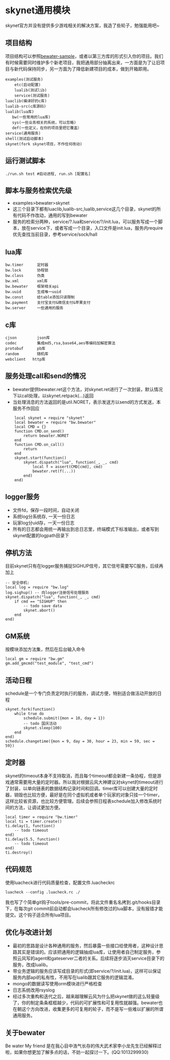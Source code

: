 # skynet通用模块
skynet官方并没有提供多少游戏相关的解决方案，我造了些轮子，勉强能用吧~

## 项目结构
项目结构可以参照[bewater-sample](https://github.com/zhandouxiaojiji/bewater-sample)，或者以第三方库的形式引入你的项目。我们有时候需要同时维护多个新老项目，我把通用部分抽离出来，一方面是为了让旧项目与新代码保持同步，另一方面为了降低新建项目的成本，做到开箱即用。
```
examples(测试服务)
    etc(启动配置)
    lualib(测试lib)
    service(测试服务)
luaclib(编译好的c库)
lualib-src(c库源码)
lualib(lua库)
   bw(一些常用的lua库)
   sys(一些业务相关的系统，可以忽略)
   def(一些定义，在你的项目里把它覆盖）
service(通用服务)
shell(测试启动脚本)
skynet(fork skynet项目，不作任何改动)
```
## 运行测试脚本
```
./run.sh test #启动进程, run.sh [配置名]
```
## 脚本与服务检索优先级
+ examples>bewater>skynet
+ 这三个目录下都有luaclib,lualib-src,lualib,service这几个目录，skynet的所有代码不作改动，通用的写到bewater
+ 服务的检索分两种，service/?.lua和service/?/init.lua，可以服务写成一个脚本，放在service下，或者写成一个目录，入口文件是init.lua，服务内require优先查找当前目录，参考service/sock/hall

## lua库
```
bw.timer      定时器
bw.lock       协程锁
bw.class      伪类
bw.xml        xml库
bw.bewater    框架相关api
bw.uuid       生成唯一uuid
bw.const      给table添加只读限制
bw.payment    支付宝支付&微信支付&苹果支付
bw.server     一些通用的服务
```

## c库
```
cjson 		  json库
codec 		  集成md5,rsa,base64,aes等编码加解密算法
protobuf 	  pb库
random 		  随机库
webclient 	http库
```

## 服务处理call和send的情况
+ bewater提供bewater.ret这个方法，对skynet.ret进行了一次封装，默认情况下以call处理，以skynet.retpack(...)返回
+ 当处理消息的方法返回的是util.NORET，表示发送方以send的方式发送，本服务不作回应
```
    local skynet = require "skynet"
    local bewater = require "bw.bewater"
    local CMD = {}
    function CMD.on_send()
        return bewater.NORET
    end
    function CMD.on_call()
        return
    end
    skynet.start(function()
        skynet.dispatch("lua", function(_, _, cmd)
            local f = assert(CMD[cmd], cmd)
            bewater.ret(f(...))
        end)
    end)
```

## logger服务
+ 文件fd，保存一段时间，自动关闭
+ 系统log分系统存, 一天一份日志
+ 玩家log分uid存，一天一份日志
+ 所有的日志都会用统一再输出到总日志里，终端模式下标准输出，或者写到skynet配置的logpath目录下

## 停机方法
目前skynet只有在logger服务捕捉SIGHUP信号，其它信号需要写C服务，后续再加上

```
-- 安全停机:
local log = require "bw.log"
log.sighup() -- 向logger注册信号处理服务
skynet.dispatch("lua", function(_, _, cmd)
    if cmd == "SIGHUP" then
    	-- todo save data
        skynet.abort()
    end
end)
```
## GM系统
按模块添加方法集，然后在后台输入命令
```
local gm = require "bw.gm"
gm.add_gmcmd("test_module", "test_cmd")
```

## 活动日程
schedule是一个专门负责定时执行的服务，调试方便，特别适合做活动开放的日程
```
skynet.fork(function()
    while true do
        schedule.submit({mon = 10, day = 1})
        -- todo 国庆活动
        skynet.sleep(100)
    end
end)
schedule.changetime({mon = 9, day = 30, hour = 23, min = 59, sec = 59})
```

## 定时器
skynet的timeout本身不支持取消，而且每个timeout都会新建一条协程，但是游戏通常需要用大量的定时器。所以我对根据云风大神建议对skynet的timeout进行了封装，以单向链表的数据结构记录时间和回调。timer库可以创建大量的定时器，销毁也比较方便，最好是在同个虚拟机或者单个玩家的对象只挂一个timer，这样比较省资源，也比较方便管理。后续会参照日程表schedule加入修改系统时间的方法，让调试更加方便。
```
local timer = require "bw.timer"
local ti = timer.create()
ti.delay(1, function()
    -- todo timeout
end)
ti.delay(5.5, function()
    -- todo timeout
end)
ti.destroy()
```
## 代码规范
使用luacheck进行代码质量检查，配置文件.luacheckrc
```
luacheck --config .luacheck.rc ./
```
我也写了个简单git钩子tools/pre-commit，将此文件重名名拷到.git/hooks目录下，在每次git commit前自动都会luacheck所有修改过的lua脚本，没有报错才能提交。这个钩子适合所有lua项目。

## 优化与改进计划
+ 最初的思路是设计各种通用的服务，然后暴露一些接口给使用者，这种设计思路其实是错误的。应该把通用的逻辑抽成lua库，让使用者自己制定服务，参照云风写的agent和gateserver二者的关系。后续将逐步消灭service目录下的服务，改成lualib。
+ 带业务逻辑的服务应该写成目录的形式(即service/?/init.lua)，这样可以保证服务内部api的私有性，不用写在lualib跟其它服务的逻辑混淆。
+ mongo的数据读写使用orm模块进行严格检查
+ 日志系统改用rsyslog
+ 经过多次重构和迭代之后，越来越理解云风为什么把skynet做的这么轻量级了，你的制定条条框框越少，代码的可扩展性和可复用性就越强。bewater也在朝这个方向改进，收集更多的可复用的轮子，而不是写一些难以扩展的所谓通用服务。

## 关于bewater
Be water My friend 是在我心目中浩气长存的伟大武术家李小龙先生已经解释过啦，如果你想更加了解多点的话，不妨一起探讨一下。(QQ:1013299930)
